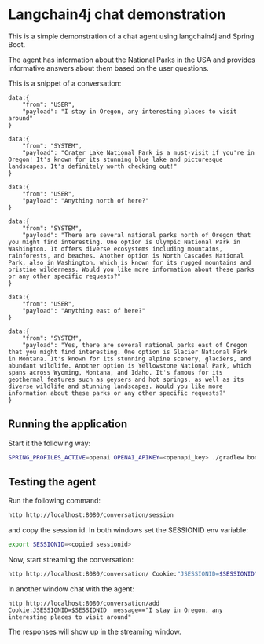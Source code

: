 # Langchain4j chat demonstration

This is a simple demonstration of a chat agent using langchain4j and Spring Boot.

The agent has information about the National Parks in the USA and provides informative 
answers about them based on the user questions.

This is a snippet of a conversation:
```text
data:{
    "from": "USER",
    "payload": "I stay in Oregon, any interesting places to visit around"
}

data:{
    "from": "SYSTEM",
    "payload": "Crater Lake National Park is a must-visit if you're in Oregon! It's known for its stunning blue lake and picturesque landscapes. It's definitely worth checking out!"
}

data:{
    "from": "USER",
    "payload": "Anything north of here?"
}

data:{
    "from": "SYSTEM",
    "payload": "There are several national parks north of Oregon that you might find interesting. One option is Olympic National Park in Washington. It offers diverse ecosystems including mountains, rainforests, and beaches. Another option is North Cascades National Park, also in Washington, which is known for its rugged mountains and pristine wilderness. Would you like more information about these parks or any other specific requests?"
}

data:{
    "from": "USER",
    "payload": "Anything east of here?"
}

data:{
    "from": "SYSTEM",
    "payload": "Yes, there are several national parks east of Oregon that you might find interesting. One option is Glacier National Park in Montana. It's known for its stunning alpine scenery, glaciers, and abundant wildlife. Another option is Yellowstone National Park, which spans across Wyoming, Montana, and Idaho. It's famous for its geothermal features such as geysers and hot springs, as well as its diverse wildlife and stunning landscapes. Would you like more information about these parks or any other specific requests?"
}
```

## Running the application

Start it the following way:
```sh
SPRING_PROFILES_ACTIVE=openai OPENAI_APIKEY=<openapi_key> ./gradlew bootRun
```

## Testing the agent
Run the following command:

```sh
http http://localhost:8080/conversation/session
```

and copy the session id. In both windows set the SESSIONID env variable:

```sh
export SESSIONID=<copied sessionid>
```


Now, start streaming the conversation:

```sh
http http://localhost:8080/conversation/ Cookie:"JSESSIONID=$SESSIONID" 
```

In another window chat with the agent:

```shell
http http://localhost:8080/conversation/add Cookie:JSESSIONID=$SESSIONID  message=="I stay in Oregon, any interesting places to visit around"
```

The responses will show up in the streaming window.